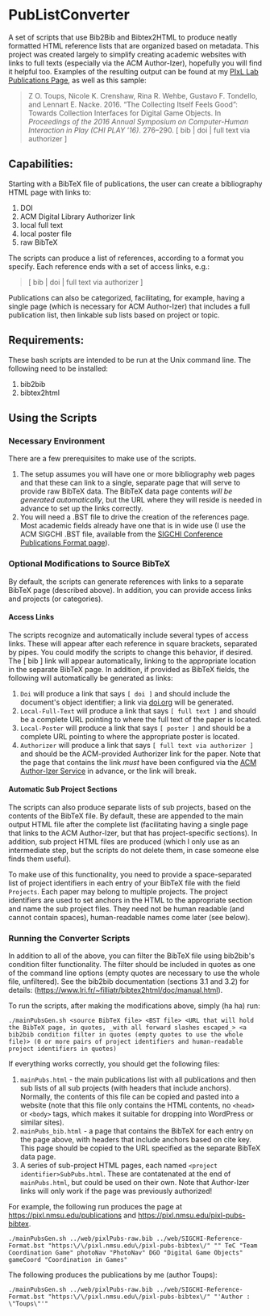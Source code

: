 # PubListConverter
A set of scripts that use Bib2Bib and Bibtex2HTML to produce neatly formatted HTML reference lists that are organized based on metadata.
This project was created largely to simplify creating academic websites with links to full texts (especially via the ACM Author-Izer), hopefully you will find it helpful too. Examples of the resulting output can be found at my [PIxL Lab Publications Page](https://pixl.nmsu.edu/publications), as well as this sample:

> Z O. Toups, Nicole K. Crenshaw, Rina R. Wehbe, Gustavo F. Tondello, and Lennart E. Nacke. 2016. “The Collecting Itself Feels Good”: Towards Collection Interfaces for Digital Game Objects. In *Proceedings of the 2016 Annual Symposium on Computer-Human Interaction in Play (CHI PLAY ’16)*. 276–290. [ bib | doi | full text via authorizer ]

## Capabilities:

Starting with a BibTeX file of publications, the user can create a bibliography HTML page with links to:

1. DOI
1. ACM Digital Library Authorizer link
1. local full text
1. local poster file
1. raw BibTeX

The scripts can produce a list of references, according to a format you specify. Each reference ends with a set of access links, e.g.:

> [ bib | doi | full text via authorizer ]

Publications can also be categorized, facilitating, for example, having a single page (which is necessary for ACM Author-Izer) that includes a full publication list, then linkable sub lists based on project or topic. 

## Requirements:

These bash scripts are intended to be run at the Unix command line. The following need to be installed:

1. bib2bib
1. bibtex2html

## Using the Scripts

### Necessary Environment

There are a few prerequisites to make use of the scripts. 

1. The setup assumes you will have one or more bibliography web pages and that these can link to a single, separate page that will serve to provide raw BibTeX data. The BibTeX data page contents _will be generated automatically_, but the URL where they will reside is needed in advance to set up the links correctly.
1. You will need a .BST file to drive the creation of the references page. Most academic fields already have one that is in wide use (I use the ACM SIGCHI .BST file, available from the [SIGCHI Conference Publications Format page](http://www.sigchi.org/publications/chipubform)).

### Optional Modifications to Source BibTeX

By default, the scripts can generate references with links to a separate BibTeX page (described above). In addition, you can provide access links and projects (or categories).

#### Access Links

The scripts recognize and automatically include several types of access links. These will appear after each reference in square brackets, separated by pipes. You could modify the scripts to change this behavior, if desired. The [ bib ] link will appear automatically, linking to the appropriate location in the separate BibTeX page. In addition, if provided as BibTeX fields, the following will automatically be generated as links:

1. `Doi` will produce a link that says `[ doi ]` and should include the document's object identifier; a link via [doi.org](http://dx.doi.org) will be generated.
1. `Local-Full-Text` will produce a link that says `[ full text ]` and should be a complete URL pointing to where the full text of the paper is located.
1. `Local-Poster` will produce a link that says `[ poster ]` and should be a complete URL pointing to where the appropriate poster is located.
1. `Authorizer` will produce a link that says `[ full text via authorizer ]` and should be the ACM-provided Authorizer link for the paper. Note that the page that contains the link *must* have been configured via the [ACM Author-Izer Service](http://www.acm.org/publications/authors/acm-author-izer-service) in advance, or the link will break.

#### Automatic Sub Project Sections

The scripts can also produce separate lists of sub projects, based on the contents of the BibTeX file. By default, these are appended to the main output HTML file after the complete list (facilitating having a single page that links to the ACM Author-Izer, but that has project-specific sections). In addition, sub project HTML files are produced (which I only use as an intermediate step, but the scripts do not delete them, in case someone else finds them useful).

To make use of this functionality, you need to provide a space-separated list of project identifiers in each entry of your BibTeX file with the field `Projects`. Each paper may belong to multiple projects. The project identifiers are used to set anchors in the HTML to the appropriate section and name the sub project files. They need not be human readable (and cannot contain spaces), human-readable names come later (see below).

### Running the Converter Scripts

In addition to all of the above, you can filter the BibTeX file using bib2bib's condition filter functionality. The filter should be included in quotes as one of the command line options (empty quotes are necessary to use the whole file, unfiltered). See the bib2bib documentation (sections 3.1 and 3.2) for details: (https://www.lri.fr/~filliatr/bibtex2html/doc/manual.html).

To run the scripts, after making the modifications above, simply (ha ha) run:

`./mainPubsGen.sh <source BibTeX file> <BST file> <URL that will hold the BibTeX page, in quotes, _with all forward slashes escaped_> <a bib2bib condition filter in quotes (empty quotes to use the whole file)> (0 or more pairs of project identifiers and human-readable project identifiers in quotes)`

If everything works correctly, you should get the following files:

1. `mainPubs.html` - the main publications list with all publications and then sub lists of all sub projects (with headers that include anchors). Normally, the contents of this file can be copied and pasted into a website (note that this file only contains the HTML contents, no `<head>` or `<body>` tags, which makes it suitable for dropping into WordPress or similar sites).
1. `mainPubs_bib.html` - a page that contains the BibTeX for each entry on the page above, with headers that include anchors based on cite key. This page should be copied to the URL specified as the separate BibTeX data page.
1. A series of sub-project HTML pages, each named `<project identifier>SubPubs.html`. These are contatenated at the end of `mainPubs.html`, but could be used on their own. Note that Author-Izer links will only work if the page was previously authorized!

For example, the following run produces the page at https://pixl.nmsu.edu/publications and https://pixl.nmsu.edu/pixl-pubs-bibtex. 

`./mainPubsGen.sh ../web/pixlPubs-raw.bib ../web/SIGCHI-Reference-Format.bst "https:\/\/pixl.nmsu.edu\/pixl-pubs-bibtex\/" "" TeC "Team Coordination Game" photoNav "PhotoNav" DGO "Digital Game Objects" gameCoord "Coordination in Games"`

The following produces the publications by me (author Toups):

`./mainPubsGen.sh ../web/pixlPubs-raw.bib ../web/SIGCHI-Reference-Format.bst "https:\/\/pixl.nmsu.edu\/pixl-pubs-bibtex\/" "'Author : \"Toups\"'"`

